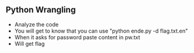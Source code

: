 ## Python Wrangling

- Analyze the code 
- You will get to know that you can use "python ende.py -d flag.txt.en"
- When it asks for password paste content in pw.txt
- Will get flag
